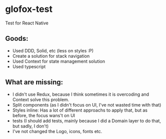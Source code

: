 # glofox-test
Test for React Native

## Goods:
- Used DDD, Solid, etc (less on styles :P)
- Create a solution for stack navigation
- Used Context for state management solution
- Used typescript

## What are missing:
- I didn't use Redux, because I think sometimes it is overcoding and Context solve this problem.
- Split components (as I didn't focus on UI, I've not wasted time with that)
- Styles inline: Has a lot of different approachs to apply that, but as before, the focus wans't on UI
- tests (I should add tests, mainly because I did a Domain layer to do that, but sadly, I don't)
- I've not changed the Logo, icons, fonts etc.
